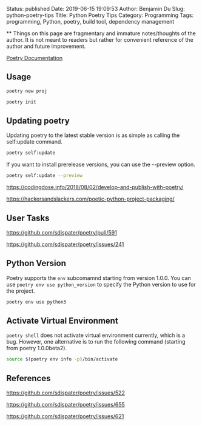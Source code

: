 Status: published
Date: 2019-06-15 19:09:53
Author: Benjamin Du
Slug: python-poetry-tips
Title: Python Poetry Tips
Category: Programming
Tags: programming, Python, poetry, build tool, dependency management

**
Things on this page are fragmentary and immature notes/thoughts of the author.
It is not meant to readers but rather for convenient reference of the author and future improvement.


[Poetry Documentation](https://poetry.eustace.io/docs/)

## Usage

```Bash
poetry new proj
```

```Bash
poetry init
```

## Updating poetry

Updating poetry to the latest stable version is as simple as calling the self:update command.

```Bash
poetry self:update
```

If you want to install prerelease versions, you can use the --preview option.

```Bash
poetry self:update --preview
```

https://codingdose.info/2018/08/02/develop-and-publish-with-poetry/

https://hackersandslackers.com/poetic-python-project-packaging/

## User Tasks

https://github.com/sdispater/poetry/pull/591

https://github.com/sdispater/poetry/issues/241

## Python Version

Poetry supports the `env` subcomamnd starting from version 1.0.0.
You can use `poetry env use python_version` to specify the Python version to use for the project.
```Bash
poetry env use python3
```
## Activate Virtual Environment

`poetry shell` does not activate virtual environment currently, 
which is a bug. 
However, 
one alternative is to run the following command (starting from poetry 1.0.0beta2).
```Bash
source $(poetry env info -p)/bin/activate
```

## References

https://github.com/sdispater/poetry/issues/522

https://github.com/sdispater/poetry/issues/655

https://github.com/sdispater/poetry/issues/621


